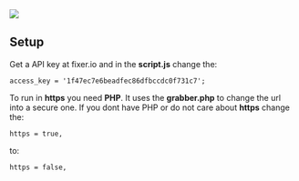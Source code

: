 <img src="https://github.com/zimonh/CurrencyConverter/blob/master/OGcoverCur.jpg">

## Setup

Get a API key at fixer.io
and in the __script.js__ change the:
```
access_key = '1f47ec7e6beadfec86dfbccdc0f731c7';
```

To run in __https__ you need __PHP__. It uses the __grabber.php__ to change the url into a secure one. 
If you dont have PHP or do not care about __https__ change the:
```
https = true,
```
to:
```
https = false,
```
